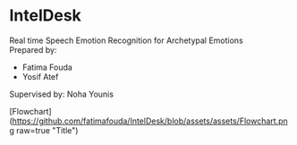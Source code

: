 # IntelDesk
Real time Speech Emotion Recognition for Archetypal Emotions <br>
Prepared by:
- Fatima Fouda
- Yosif Atef

Supervised by:
Noha Younis

[Flowchart](https://github.com/fatimafouda/IntelDesk/blob/assets/assets/Flowchart.png raw=true "Title")


